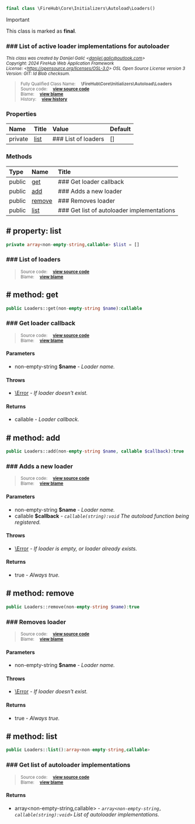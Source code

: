 ```php
final class \FireHub\Core\Initializers\Autoload\Loaders()
```





> [!IMPORTANT]
This class is marked as **final**.





### ### List of active loader implementations for autoloader



<sub>_This class was created by Danijel Galić &lt;danijel.galic@outlook.com&gt;_</sub><br/><sub>_Copyright: 2024 FireHub Web Application Framework_</sub><br/><sub>_License: &lt;https://opensource.org/licenses/OSL-3.0&gt; OSL Open Source License version 3_</sub><br/><sub>_Version: GIT: $Id$ Blob checksum._</sub>

><sub>Fully Qualified Class Name:  **\FireHub\Core\Initializers\Autoload\Loaders**</sub><br/>
    <sub>Source code:  **[view source code](https://github.com/The-FireHub-Project/Core/blob/develop-pre-alpha-m1/src/initializers/autoload/firehub.Loaders.php#L26)**</sub><br/>
        <sub>Blame:  **[view blame](https://github.com/The-FireHub-Project/Core/blame/develop-pre-alpha-m1/src/initializers/autoload/firehub.Loaders.php)**</sub><br/>
        <sub>History:  **[view history](https://github.com/The-FireHub-Project/Core/commits/develop-pre-alpha-m1/src/initializers/autoload/firehub.Loaders.php)**</sub>


### Properties
| Name | Title | Value | Default |
|:-----|:------|:------|:--------|
|private|<a href="#$list">list</a>|### List of loaders|[]|

### Methods
| Type | Name | Title |
|:-----|:-----|:------|
|public|<a href="#get()">get</a>|### Get loader callback|
|public|<a href="#add()">add</a>|### Adds a new loader|
|public|<a href="#remove()">remove</a>|### Removes loader|
|public|<a href="#list()">list</a>|### Get list of autoloader implementations|

<h2><a name="$list"># property: list</a></h2>

```php
private array<non-empty-string,callable> $list = []
```









### ### List of loaders



><sub>Source code:  **[view source code](https://github.com/The-FireHub-Project/Core/blob/develop-pre-alpha-m1/src/initializers/autoload/firehub.Loaders.php#L34)**</sub><br/>
        <sub>Blame:  **[view blame](https://github.com/The-FireHub-Project/Core/blame/develop-pre-alpha-m1/src/initializers/autoload/firehub.Loaders.php#L34)**</sub>
<h2><a name="get()"># method: get</a></h2>

```php
public Loaders::get(non-empty-string $name):callable
```











### ### Get loader callback



><sub>Source code:  **[view source code](https://github.com/The-FireHub-Project/Core/blob/develop-pre-alpha-m1/src/initializers/autoload/firehub.Loaders.php#L48)**</sub><br/>
        <sub>Blame:  **[view blame](https://github.com/The-FireHub-Project/Core/blame/develop-pre-alpha-m1/src/initializers/autoload/firehub.Loaders.php#L48)**</sub>
#### Parameters

* non-empty-string **$name** - _Loader name._
#### Throws

* [\Error](./Wiki-Error) - _If loader doesn&#039;t exist._
#### Returns

* callable - _Loader callback._
<h2><a name="add()"># method: add</a></h2>

```php
public Loaders::add(non-empty-string $name, callable $callback):true
```











### ### Adds a new loader



><sub>Source code:  **[view source code](https://github.com/The-FireHub-Project/Core/blob/develop-pre-alpha-m1/src/initializers/autoload/firehub.Loaders.php#L73)**</sub><br/>
        <sub>Blame:  **[view blame](https://github.com/The-FireHub-Project/Core/blame/develop-pre-alpha-m1/src/initializers/autoload/firehub.Loaders.php#L73)**</sub>
#### Parameters

* non-empty-string **$name** - _Loader name._
* callable **$callback** - _<code>callable(string):void</code>
The autoload function being registered._
#### Throws

* [\Error](./Wiki-Error) - _If loader is empty, or loader already exists._
#### Returns

* true - _Always true._
<h2><a name="remove()"># method: remove</a></h2>

```php
public Loaders::remove(non-empty-string $name):true
```











### ### Removes loader



><sub>Source code:  **[view source code](https://github.com/The-FireHub-Project/Core/blob/develop-pre-alpha-m1/src/initializers/autoload/firehub.Loaders.php#L98)**</sub><br/>
        <sub>Blame:  **[view blame](https://github.com/The-FireHub-Project/Core/blame/develop-pre-alpha-m1/src/initializers/autoload/firehub.Loaders.php#L98)**</sub>
#### Parameters

* non-empty-string **$name** - _Loader name._
#### Throws

* [\Error](./Wiki-Error) - _If loader doesn&#039;t exist._
#### Returns

* true - _Always true._
<h2><a name="list()"># method: list</a></h2>

```php
public Loaders::list():array<non-empty-string,callable>
```











### ### Get list of autoloader implementations



><sub>Source code:  **[view source code](https://github.com/The-FireHub-Project/Core/blob/develop-pre-alpha-m1/src/initializers/autoload/firehub.Loaders.php#L116)**</sub><br/>
        <sub>Blame:  **[view blame](https://github.com/The-FireHub-Project/Core/blame/develop-pre-alpha-m1/src/initializers/autoload/firehub.Loaders.php#L116)**</sub>
#### Returns

* array&lt;non-empty-string,callable&gt; - _<code>array<non-empty-string, callable(string):void></code> List of autoloader
implementations._
